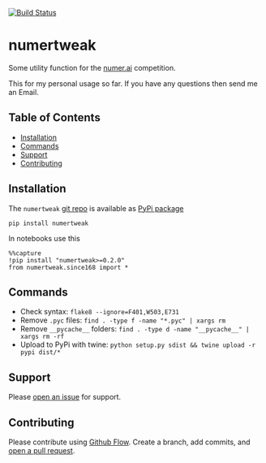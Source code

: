[![Build Status](https://travis-ci.org/kmedian/numertweak.svg?branch=master)](https://travis-ci.org/kmedian/numertweak)
<!-- 
[![Binder](https://mybinder.org/badge.svg)](https://mybinder.org/v2/gh/kmedian/numertweak/master?urlpath=lab)
-->

# numertweak
Some utility function for the [numer.ai](https://numer.ai/rounds) competition.

This for my personal usage so far. 
If you have any questions then send me an Email.

## Table of Contents
* [Installation](#installation)
* [Commands](#commands)
* [Support](#support)
* [Contributing](#contributing)


## Installation
The `numertweak` [git repo](http://github.com/kmedian/numertweak) is available as [PyPi package](https://pypi.org/project/numertweak)

```
pip install numertweak
```

In notebooks use this

```
%%capture
!pip install "numertweak>=0.2.0"
from numertweak.since168 import *
```


## Commands
* Check syntax: `flake8 --ignore=F401,W503,E731`
* Remove `.pyc` files: `find . -type f -name "*.pyc" | xargs rm`
* Remove `__pycache__` folders: `find . -type d -name "__pycache__" | xargs rm -rf`
* Upload to PyPi with twine: `python setup.py sdist && twine upload -r pypi dist/*`


## Support
Please [open an issue](https://github.com/kmedian/numertweak/issues/new) for support.


## Contributing
Please contribute using [Github Flow](https://guides.github.com/introduction/flow/). Create a branch, add commits, and [open a pull request](https://github.com/kmedian/numertweak/compare/).

